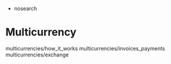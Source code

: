   - nosearch

# Multicurrency

<div class="toctree" data-titlesonly="">

multicurrencies/how\_it\_works multicurrencies/invoices\_payments
multicurrencies/exchange

</div>
